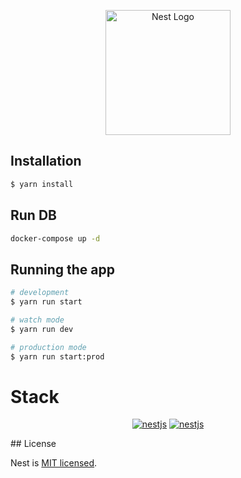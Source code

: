 <p align="center">
  <a href="http://nestjs.com/" target="blank"><img src="https://nestjs.com/img/logo-small.svg" width="200" alt="Nest Logo" /></a>
</p>

[circleci-image]: https://img.shields.io/circleci/build/github/nestjs/nest/master?token=abc123def456
[circleci-url]: https://circleci.com/gh/nestjs/nest

## Installation

```bash
$ yarn install
```

## Run DB

```bash
docker-compose up -d
```

## Running the app

```bash
# development
$ yarn run start

# watch mode
$ yarn run dev

# production mode
$ yarn run start:prod
```

# Stack

 <p align="center">
<a href="https://www.npmjs.com/~nestjscore" target="_blank"><img src="https://img.shields.io/badge/-Nestjs-333?logo=nestjs" alt="nestjs" /></a>
<a href="" target="_blank"><img src="https://img.shields.io/badge/-MongoDB-333?logo=mongodb" alt="nestjs" /></a>

</p>
## License

Nest is [MIT licensed](LICENSE).
